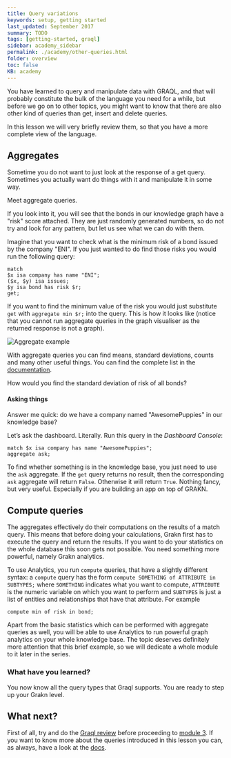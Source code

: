```yaml
---
title: Query variations
keywords: setup, getting started
last_updated: September 2017
summary: TODO
tags: [getting-started, graql]
sidebar: academy_sidebar
permalink: ./academy/other-queries.html
folder: overview
toc: false
KB: academy
---
```


You have learned to query and manipulate data with GRAQL, and that will probably constitute the bulk of the language you need for a while, but before we go on to other topics, you might want to know that there are also other kind of queries than get, insert and delete queries.

In this lesson we will very briefly review them, so that you have a more complete view of the language.

## Aggregates
Sometime you do not want to just look at the response of a get query. Sometimes you actually want do things with it and manipulate it in some way.

Meet aggregate queries.

If you look into it, you will see that the bonds in our knowledge graph have a "risk" score attached. They are just randomly generated numbers, so do not try and look for any pattern, but let us see what we can do with them.

Imagine that you want to check what is the minimum risk of a bond issued by the company "ENI". If you just wanted to do find those risks you would run the following query:

```graql
match
$x isa company has name "ENI";
($x, $y) isa issues;
$y isa bond has risk $r;
get;
```

If you want to find the minimum value of the risk you would just substitute `get` with  `aggregate min $r;` into the query. This is how it looks like (notice that you cannot run aggregate queries in the graph visualiser as the returned response is not a graph).

  ![Aggregate example](/images/academy/2-graql/aggregate-query.png)

With aggregate queries you can find means, standard deviations, counts and many other useful things. You can find the complete list in the [documentation](..//docs/querying-data/aggregate-queries).

How would you find the standard deviation of risk of all bonds?


#### Asking things
Answer me quick: do we have a company named "AwesomePuppies" in our knowledge base?

Let’s ask the dashboard. Literally. Run this query in the _Dashboard Console_:

```graql
match $x isa company has name "AwesomePuppies";
aggregate ask;
```

To find whether something is in the knowledge base, you just need to use the `ask` aggregate. If the `get` query returns no result, then the corresponding `ask` aggregate will return `False`. Otherwise it will return `True`. Nothing fancy, but very useful. Especially if you are building an app on top of GRAKN.


## Compute queries
The aggregates effectively do their computations on the results of a match query. This means that before doing your calculations, Grakn first has to execute the query and return the results. If you want to do your statistics on the whole database this soon gets not possible. You need something more powerful, namely Grakn analytics.

To use Analytics, you run `compute` queries, that have a slightly different syntax: a `compute` query has the form `compute SOMETHING of ATTRIBUTE in SUBTYPES;` where `SOMETHING` indicates what you want to compute, `ATTRIBUTE` is the numeric variable on which you want to perform and `SUBTYPES` is just a list of entities and relationships that have that attribute. For example

```graql
compute min of risk in bond;
```

Apart from the basic statistics which can be performed with aggregate queries as well, you will be able to use Analytics to run powerful graph analytics on your whole knowledge base. The topic deserves definitely more attention that this brief example, so we will dedicate a whole module to it later in the series.


### What have you learned?
You now know all the query types that Graql supports. You are ready to step up your Grakn level.


## What next?
First of all, try and do the [Graql review](./graql-review.html) before proceeding to [module 3](./schema-elements.html). If you want to know more about the queries introduced in this lesson you can, as always, have a look at the [docs](../index.html).
